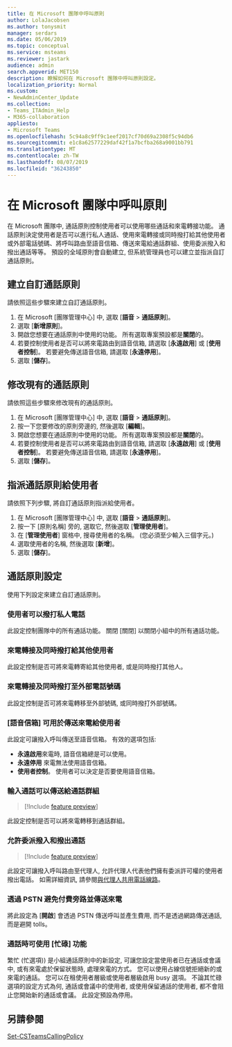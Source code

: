 ```yaml
---
title: 在 Microsoft 團隊中呼叫原則
author: LolaJacobsen
ms.author: tonysmit
manager: serdars
ms.date: 05/06/2019
ms.topic: conceptual
ms.service: msteams
ms.reviewer: jastark
audience: admin
search.appverid: MET150
description: 瞭解如何在 Microsoft 團隊中呼叫原則設定。
localization_priority: Normal
ms.custom:
- NewAdminCenter_Update
ms.collection:
- Teams_ITAdmin_Help
- M365-collaboration
appliesto:
- Microsoft Teams
ms.openlocfilehash: 5c94a8c9ff9c1eef2017cf70d69a2308f5c94db6
ms.sourcegitcommit: e1c8a62577229daf42f1a7bcfba268a9001bb791
ms.translationtype: MT
ms.contentlocale: zh-TW
ms.lasthandoff: 08/07/2019
ms.locfileid: "36243850"
---
```

<a name="calling-policies-in-microsoft-teams"></a>在 Microsoft 團隊中呼叫原則
===================================

在 Microsoft 團隊中, 通話原則控制使用者可以使用哪些通話和來電轉接功能。 通話原則決定使用者是否可以進行私人通話、使用來電轉接或同時撥打給其他使用者或外部電話號碼、將呼叫路由至語音信箱、傳送來電給通話群組、使用委派撥入和撥出通話等等。 預設的全域原則會自動建立, 但系統管理員也可以建立並指派自訂通話原則。

## <a name="create-a-custom-calling-policy"></a>建立自訂通話原則

請依照這些步驟來建立自訂通話原則。

1. 在 Microsoft [團隊管理中心] 中, 選取 [**語音** > **通話原則**]。
2. 選取 [**新增原則**]。
3. 開啟您想要在通話原則中使用的功能。 所有選取專案預設都是**關閉**的。
4. 若要控制使用者是否可以將來電路由到語音信箱, 請選取 [**永遠啟用**] 或 [**使用者控制**]。 若要避免傳送語音信箱, 請選取 [**永遠停用**]。
5. 選取 [**儲存**]。

## <a name="modify-an-existing-calling-policy"></a>修改現有的通話原則

請依照這些步驟來修改現有的通話原則。

1. 在 Microsoft [團隊管理中心] 中, 選取 [**語音** > **通話原則**]。
2. 按一下您要修改的原則旁邊的, 然後選取 [**編輯**]。
3. 開啟您想要在通話原則中使用的功能。 所有選取專案預設都是**關閉**的。
4. 若要控制使用者是否可以將來電路由到語音信箱, 請選取 [**永遠啟用**] 或 [**使用者控制**]。 若要避免傳送語音信箱, 請選取 [**永遠停用**]。
5. 選取 [**儲存**]。

## <a name="assign-a-calling-policy-to-a-user"></a>指派通話原則給使用者

請依照下列步驟, 將自訂通話原則指派給使用者。

1. 在 Microsoft [團隊管理中心] 中, 選取 [**語音** > **通話原則**]。
2. 按一下 [原則名稱] 旁的, 選取它, 然後選取 [**管理使用者**]。
3. 在 [**管理使用者**] 窗格中, 搜尋使用者的名稱。 (您必須至少輸入三個字元。)
4. 選取使用者的名稱, 然後選取 [**新增**]。
5. 選取 [**儲存**]。

## <a name="calling-policy-settings"></a>通話原則設定

使用下列設定來建立自訂通話原則。

### <a name="user-can-make-private-calls"></a>使用者可以撥打私人電話

此設定控制團隊中的所有通話功能。 關閉 [關閉] 以關閉小組中的所有通話功能。

### <a name="call-forwarding-and-simultaneous-ringing-to-other-users"></a>來電轉接及同時撥打給其他使用者

此設定控制是否可將來電轉寄給其他使用者, 或是同時撥打其他人。 

### <a name="call-forwarding-and-simultaneous-ringing-to-external-phone-numbers"></a>來電轉接及同時撥打至外部電話號碼

此設定控制是否可將來電轉移至外部號碼, 或同時撥打外部號碼。

### <a name="voicemail-is-available-for-routing-inbound-calls-to-users"></a>[語音信箱] 可用於傳送來電給使用者

此設定可讓撥入呼叫傳送至語音信箱。 有效的選項包括:

   - **永遠啟用**來電時, 語音信箱總是可以使用。 
   - **永遠停用** 來電無法使用語音信箱。 
   - **使用者控制**。 使用者可以決定是否要使用語音信箱。

### <a name="inbound-calls-can-be-routed-to-call-groups"></a>輸入通話可以傳送給通話群組 

> [!Include [feature preview](includes/preview-feature.md)]

此設定控制是否可以將來電轉移到通話群組。

### <a name="allow-delegation-for-inbound-and-outbound-calls"></a>允許委派撥入和撥出通話

> [!Include [feature preview](includes/preview-feature.md)]

此設定可讓撥入呼叫路由至代理人, 允許代理人代表他們擁有委派許可權的使用者撥出電話。 如需詳細資訊, 請參閱[與代理人共用電話線路](https://support.office.com/article/share-a-phone-line-with-a-delegate-16307929-a51f-43fc-8323-3b1bf115e5a8)。


### <a name="prevent-toll-bypass-and-send-calls-through-the-pstn"></a>透過 PSTN 避免付費旁路並傳送來電 

將此設定為 [**開啟**] 會透過 PSTN 傳送呼叫並產生費用, 而不是透過網路傳送通話, 而是避開 tolls。

### <a name="busy-on-busy-is-available-while-in-a-call"></a>通話時可使用 [忙碌] 功能

繁忙 (忙選項)) 是小組通話原則中的新設定, 可讓您設定當使用者已在通話或會議中, 或有來電處於保留狀態時, 處理來電的方式。 您可以使用占線信號拒絕新的或來電的通話。 您可以在租使用者層級或使用者層級啟用 busy 選項。 不論其忙碌選項的設定方式為何, 通話或會議中的使用者, 或使用保留通話的使用者, 都不會阻止您開始新的通話或會議。 此設定預設為停用。

## <a name="see-also"></a>另請參閱

[Set-CSTeamsCallingPolicy](https://docs.microsoft.com/powershell/module/skype/set-csteamscallingpolicy?view=skype-ps)